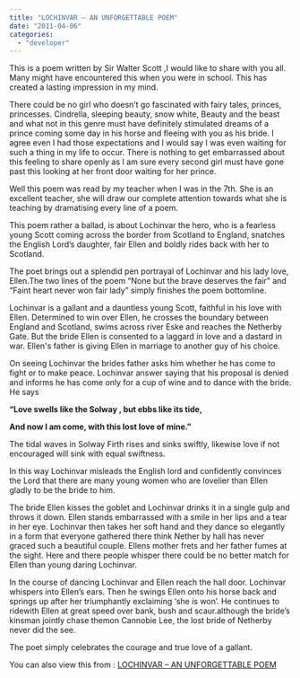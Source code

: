 ```yaml
---
title: "LOCHINVAR – AN UNFORGETTABLE POEM"
date: "2011-04-06"
categories: 
  - "developer"
---
```


This is a poem written by Sir Walter Scott ,I would like to share with you all. Many might have encountered this when you were in school. This has created a lasting impression in my mind.

  

There could be no girl who doesn’t go fascinated with fairy tales, princes, princesses. Cindrella, sleeping beauty, snow white, Beauty and the beast and what not in this genre must have definitely stimulated dreams of a prince coming some day in his horse and fleeing with you as his bride. I agree even I had those expectations and I would say I was even waiting for such a thing in my life to occur. There is nothing to get embarrassed about this feeling to share openly as I am sure every second girl must have gone past this looking at her front door waiting for her prince.

Well this poem was read by my teacher when I was in the 7th. She is an excellent teacher, she will draw our complete attention towards what she is teaching by dramatising every line of a poem.

This poem rather a ballad, is about Lochinvar the hero, who is a fearless young Scott coming across the border from Scotland to England, snatches the English Lord’s daughter, fair Ellen and boldly rides back with her to Scotland.

The poet brings out a splendid pen portrayal of Lochinvar and his lady love, Ellen.The two lines of the poem “None but the brave deserves the fair” and “Faint heart never won fair lady” simply finishes the poem bottomline.

Lochinvar is a gallant and a dauntless young Scott, faithful in his love with Ellen. Determined to win over Ellen, he crosses the boundary between England and Scotland, swims across river Eske and reaches the Netherby Gate. But the bride Ellen is consented to a laggard in love and a dastard in war. Ellen's father is giving Ellen in marriage to another guy of his choice.

On seeing Lochinvar the brides father asks him whether he has come to fight or to make peace. Lochinvar answer saying that his proposal is denied and informs he has come only for a cup of wine and to dance with the bride. He says

**“Love swells like the Solway , but ebbs like its tide,**

**And now I am come, with this lost love of mine.”**

The tidal waves in Solway Firth rises and sinks swiftly, likewise love if not encouraged will sink with equal swiftness.

In this way Lochinvar misleads the English lord and confidently convinces the Lord that there are many young women who are lovelier than Ellen gladly to be the bride to him.

The bride Ellen kisses the goblet and Lochinvar drinks it in a single gulp and throws it down. Ellen stands embarrassed with a smile in her lips and a tear in her eye. Lochinvar then takes her soft hand and they dance so elegantly in a form that everyone gathered there think Nether by hall has never graced such a beautiful couple. Ellens mother frets and her father fumes at the sight. Here and there people whisper there could be no better match for Ellen than young daring Lochinvar.

In the course of dancing Lochinvar and Ellen reach the hall door. Lochinvar whispers into Ellen’s ears. Then he swings Ellen onto his horse back and springs up after her triumphantly exclaiming ‘she is won’. He continues to ridewith Ellen at great speed over bank, bush and scaur.although the bride’s kinsman jointly chase themon Cannobie Lee, the lost bride of Netherby never did the see.

The poet simply celebrates the courage and true love of a gallant.

You can also view this from : [LOCHINVAR – AN UNFORGETTABLE POEM](http://www.boddunan.com/education/61-English%20Language/13924-lochinvar-an-unforgettable-poem.html)
